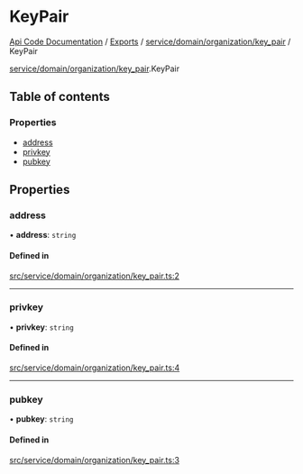 # KeyPair
 
[Api Code Documentation](../README.md) / [Exports](../modules.md) / [service/domain/organization/key\_pair](../modules/service_domain_organization_key_pair.md) / KeyPair

[service/domain/organization/key_pair](../modules/service_domain_organization_key_pair.md).KeyPair

## Table of contents

### Properties

- [address](service_domain_organization_key_pair.KeyPair.md#address)
- [privkey](service_domain_organization_key_pair.KeyPair.md#privkey)
- [pubkey](service_domain_organization_key_pair.KeyPair.md#pubkey)

## Properties

### address

• **address**: `string`

#### Defined in

[src/service/domain/organization/key_pair.ts:2](https://github.com/openkfw/TruBudget/blob/a06c11b/api/src/service/domain/organization/key_pair.ts#L2)

___

### privkey

• **privkey**: `string`

#### Defined in

[src/service/domain/organization/key_pair.ts:4](https://github.com/openkfw/TruBudget/blob/a06c11b/api/src/service/domain/organization/key_pair.ts#L4)

___

### pubkey

• **pubkey**: `string`

#### Defined in

[src/service/domain/organization/key_pair.ts:3](https://github.com/openkfw/TruBudget/blob/a06c11b/api/src/service/domain/organization/key_pair.ts#L3)
